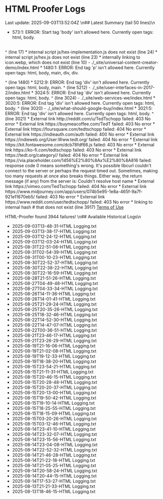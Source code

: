 # HTML Proofer Logs
Last update: 2025-09-03T13:52:04Z
\n## Latest Summary (tail 50 lines)\n
  *  573:1: ERROR: Start tag 'body' isn't allowed here. Currently open tags: html, body.
<body style="scroll-padding-top: 70px;" data-bs-spy="scroll" data-bs-target="#navbarNavDarkDropdown"
^ (line 573)
  *  internal image ../img/categories/prompt_library.webp does not exist (line 997)
- ./_site/tools/todo_hex.html
  *  17:97: ERROR: End tag 'br' isn't allowed here. Currently open tags: html, body, main, section.
                <canvas id="layout-test-orientation-pointy" width="1000" height="1000"></canvas></br>
                                                                                                ^ (line 17)
  *  internal script js/hex-implementation.js does not exist (line 24)
  *  internal script js/hex.js does not exist (line 23)
  *  internally linking to icon.webp, which does not exist (line 10)
     <link rel="apple-touch-icon" href="icon.webp">
- ./_site/universal-content-creator-demo/index.html
  *  1480:1: ERROR: End tag 'p' isn't allowed here. Currently open tags: html, body, main, div, div.
</p>
^ (line 1480)
  *  5212:9: ERROR: End tag 'div' isn't allowed here. Currently open tags: html, body, main.
        </div>
        ^ (line 5212)
- ./_site/user-interfaces-in-2017-2/index.html
  *  3024:5: ERROR: End tag 'div' isn't allowed here. Currently open tags: html, body.
    </div>
    ^ (line 3024)
- ./_site/web-services-we/index.html
  *  3020:5: ERROR: End tag 'div' isn't allowed here. Currently open tags: html, body.
    </div>
    ^ (line 3020)
- ./_site/what-should-google-buy/index.html
  *  3021:5: ERROR: End tag 'div' isn't allowed here. Currently open tags: html, body.
    </div>
    ^ (line 3021)
  *  External link http://reddit.com/u/TedTschopp failed: 403 No error
  *  External link https://buymeacoffee.com/TedT failed: 403 No error
  *  External link https://foursquare.com/tedtschopp failed: 404 No error
  *  External link https://indieauth.com/auth failed: 400 No error
  *  External link https://indieweb.org/User:Www.tedt.org/ failed: 404 No error
  *  External link https://kit.fontawesome.com/dcb78fdf66.js failed: 403 No error
  *  External link https://ko-fi.com/tedtschopp failed: 403 No error
  *  External link https://tedt.org/category// failed: 404 No error
  *  External link https://via.placeholder.com/1456%E2%80%8Ax%E2%80%8A816 failed: response code 0 means something's wrong.
             It's possible libcurl couldn't connect to the server or perhaps the request timed out.
             Sometimes, making too many requests at once also breaks things.
             Either way, the return message (if any) from the server is: Couldn't resolve host name
  *  External link https://vimeo.com/TedTschopp failed: 404 No error
  *  External link https://www.midjourney.com/app/users/074b5e95-1e8a-465f-9a7f-921e11670eb5/ failed: 403 No error
  *  External link https://www.reddit.com/user/tedtschopp/ failed: 403 No error
  *  linking to internal hash # that does not exist (line 3917)
     <a href="#">Terms of Use</a>

HTML-Proofer found 3944 failures!
\n## Available Historical Logs\n
- 2025-09-03T13-48-31-HTML Logging.txt
- 2025-09-03T13-38-17-HTML Logging.txt
- 2025-09-03T12-24-12-HTML Logging.txt
- 2025-09-03T12-03-24-HTML Logging.txt
- 2025-08-31T22-51-08-HTML Logging.txt
- 2025-08-31T02-54-39-HTML Logging.txt
- 2025-08-31T00-10-23-HTML Logging.txt
- 2025-08-30T22-52-37-HTML Logging.txt
- 2025-08-30T22-38-22-HTML Logging.txt
- 2025-08-30T22-16-59-HTML Logging.txt
- 2025-08-28T21-51-26-HTML Logging.txt
- 2025-08-27T04-49-48-HTML Logging.txt
- 2025-08-27T04-33-34-HTML Logging.txt
- 2025-08-26T14-11-36-HTML Logging.txt
- 2025-08-26T14-01-41-HTML Logging.txt
- 2025-08-25T21-29-24-HTML Logging.txt
- 2025-08-25T20-35-26-HTML Logging.txt
- 2025-08-25T18-32-46-HTML Logging.txt
- 2025-08-22T14-52-30-HTML Logging.txt
- 2025-08-22T14-47-07-HTML Logging.txt
- 2025-08-22T00-36-51-HTML Logging.txt
- 2025-08-21T23-46-17-HTML Logging.txt
- 2025-08-21T23-26-29-HTML Logging.txt
- 2025-08-19T21-16-06-HTML Logging.txt
- 2025-08-19T21-02-08-HTML Logging.txt
- 2025-08-19T19-12-33-HTML Logging.txt
- 2025-08-19T18-38-20-HTML Logging.txt
- 2025-08-15T23-54-21-HTML Logging.txt
- 2025-08-15T21-11-31-HTML Logging.txt
- 2025-08-15T20-46-15-HTML Logging.txt
- 2025-08-15T20-28-48-HTML Logging.txt
- 2025-08-15T20-20-37-HTML Logging.txt
- 2025-08-15T20-13-00-HTML Logging.txt
- 2025-08-15T19-50-42-HTML Logging.txt
- 2025-08-15T19-10-14-HTML Logging.txt
- 2025-08-15T18-25-55-HTML Logging.txt
- 2025-08-15T18-15-09-HTML Logging.txt
- 2025-08-15T03-20-26-HTML Logging.txt
- 2025-08-15T03-12-46-HTML Logging.txt
- 2025-08-14T23-41-10-HTML Logging.txt
- 2025-08-14T23-32-07-HTML Logging.txt
- 2025-08-14T23-15-56-HTML Logging.txt
- 2025-08-14T23-04-08-HTML Logging.txt
- 2025-08-14T22-52-32-HTML Logging.txt
- 2025-08-14T21-46-28-HTML Logging.txt
- 2025-08-14T21-22-18-HTML Logging.txt
- 2025-08-14T21-05-25-HTML Logging.txt
- 2025-08-14T20-58-24-HTML Logging.txt
- 2025-08-14T20-44-15-HTML Logging.txt
- 2025-08-14T17-53-27-HTML Logging.txt
- 2025-08-13T21-21-33-HTML Logging.txt
- 2025-08-13T18-46-15-HTML Logging.txt

